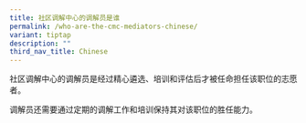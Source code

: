 ```yaml
---
title: 社区调解中心的调解员是谁
permalink: /who-are-the-cmc-mediators-chinese/
variant: tiptap
description: ""
third_nav_title: Chinese
---
```

<p>社区调解中心的调解员是经过精心遴选、培训和评估后才被任命担任该职位的志愿者。</p>
<p>调解员还需要通过定期的调解工作和培训保持其对该职位的胜任能力。</p>